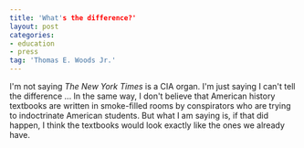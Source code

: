 ```yaml
---
title: 'What's the difference?'
layout: post
categories:
- education
- press
tag: 'Thomas E. Woods Jr.'
---
```


I'm not saying *The New York Times* is a CIA organ. I'm just saying I can't tell the difference ... In the same way, I don't believe that American history textbooks are written in smoke-filled rooms by conspirators who are trying to indoctrinate American students. But what I am saying is, if that did happen, I think the textbooks would look exactly like the ones we already have.